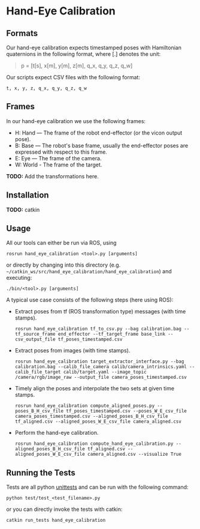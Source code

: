 # Hand-Eye Calibration

## Formats
Our hand-eye calibration expects timestamped poses with Hamiltonian quaternions in the following format, where [.] denotes the unit:
> p = [t[s], x[m], y[m], z[m], q_x, q_y, q_z, q_w]

Our scripts expect CSV files with the following format:
```
t, x, y, z, q_x, q_y, q_z, q_w
```

## Frames
In our hand-eye calibration we use the following frames:
- H: Hand — The frame of the robot end-effector (or the vicon output pose).
- B: Base — The robot's base frame, usually the end-effector poses are expressed with respect to this frame.
- E: Eye — The frame of the camera.
- W: World - The frame of the target.

**TODO:** Add the transformations here.

## Installation
**TODO:** catkin

## Usage

All our tools can either be run via ROS, using

```
rosrun hand_eye_calibration <tool>.py [arguments]
```

or directly by changing into this directory (e.g. `~/catkin_ws/src/hand_eye_calibration/hand_eye_calibration`) and executing:

```
./bin/<tool>.py [arguments]
```

A typical use case consists of the following steps (here using ROS):
- Extract poses from tf (ROS transformation type) messages (with time stamps).
  ```
  rosrun hand_eye_calibration tf_to_csv.py --bag calibration.bag --tf_source_frame end_effector --tf_target_frame base_link --csv_output_file tf_poses_timestamped.csv
  ```
- Extract poses from images (with time stamps).
  ```
  rosrun hand_eye_calibration target_extractor_interface.py --bag calibration.bag --calib_file_camera calib/camera_intrinsics.yaml --calib_file_target calib/target.yaml --image_topic /camera/rgb/image_raw --output_file camera_poses_timestamped.csv
  ```
- Timely align the poses and interpolate the two sets at given time stamps.
  ```
  rosrun hand_eye_calibration compute_aligned_poses.py --poses_B_H_csv_file tf_poses_timestamped.csv --poses_W_E_csv_file camera_poses_timestamped.csv --aligned_poses_B_H_csv_file tf_aligned.csv --aligned_poses_W_E_csv_file camera_aligned.csv
  ```
- Perform the hand-eye calibration.
  ```
  rosrun hand_eye_calibration compute_hand_eye_calibration.py --aligned_poses_B_H_csv_file tf_aligned.csv --aligned_poses_W_E_csv_file camera_aligned.csv --visualize True
  ```

## Running the Tests
Tests are all python [unittests](https://docs.python.org/3.7/library/unittest.html) and can be run with the following command:
```
python test/test_<test_filename>.py
```
or you can directly invoke the tests with catkin:
```
catkin run_tests hand_eye_calibration
```

